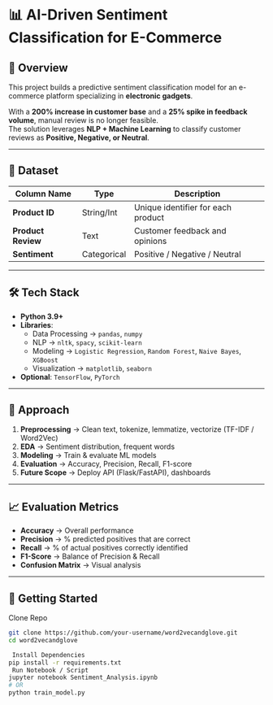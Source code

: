 # 📊 AI-Driven Sentiment Classification for E-Commerce  

## 🌟 Overview  
This project builds a predictive sentiment classification model for an e-commerce platform specializing in **electronic gadgets**.  

With a **200% increase in customer base** and a **25% spike in feedback volume**, manual review is no longer feasible.  
The solution leverages **NLP + Machine Learning** to classify customer reviews as **Positive, Negative, or Neutral**.  

---

## 📂 Dataset  

| Column Name      | Type       | Description |
|------------------|-----------|-------------|
| **Product ID**   | String/Int | Unique identifier for each product |
| **Product Review** | Text     | Customer feedback and opinions |
| **Sentiment**    | Categorical | Positive / Negative / Neutral |

---

## 🛠 Tech Stack  

- **Python 3.9+**  
- **Libraries**:  
  - Data Processing → `pandas`, `numpy`  
  - NLP → `nltk`, `spacy`, `scikit-learn`  
  - Modeling → `Logistic Regression`, `Random Forest`, `Naive Bayes`, `XGBoost`  
  - Visualization → `matplotlib`, `seaborn`  
- **Optional**: `TensorFlow`, `PyTorch`  

---

## 🔎 Approach  

1. **Preprocessing** → Clean text, tokenize, lemmatize, vectorize (TF-IDF / Word2Vec)  
2. **EDA** → Sentiment distribution, frequent words  
3. **Modeling** → Train & evaluate ML models  
4. **Evaluation** → Accuracy, Precision, Recall, F1-score  
5. **Future Scope** → Deploy API (Flask/FastAPI), dashboards  

---

## 📈 Evaluation Metrics  

- **Accuracy** → Overall performance  
- **Precision** → % predicted positives that are correct  
- **Recall** → % of actual positives correctly identified  
- **F1-Score** → Balance of Precision & Recall  
- **Confusion Matrix** → Visual analysis  

---

## 🚀 Getting Started  

 Clone Repo  
```bash
git clone https://github.com/your-username/word2vecandglove.git
cd word2vecandglove

 Install Dependencies
pip install -r requirements.txt
 Run Notebook / Script
jupyter notebook Sentiment_Analysis.ipynb
# OR
python train_model.py
